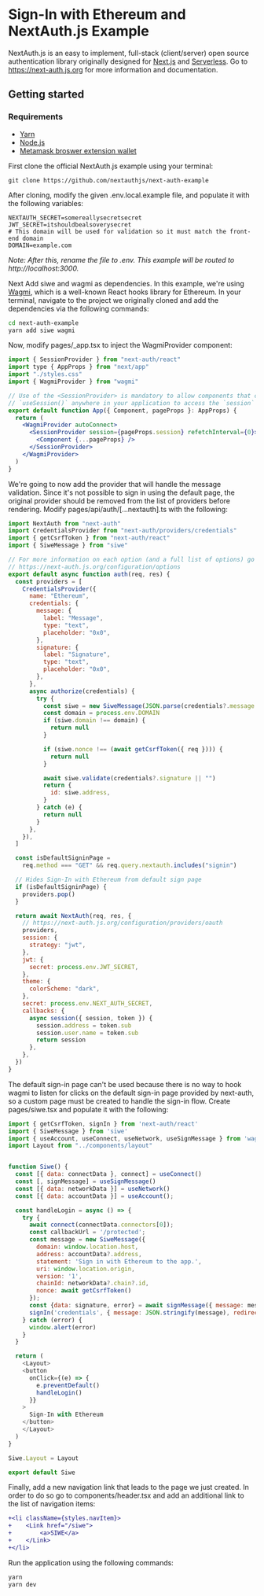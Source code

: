 # Sign-In with Ethereum and NextAuth.js Example

NextAuth.js is an easy to implement, full-stack (client/server) open source 
authentication library originally designed for [Next.js](https://nextjs.org/) 
and [Serverless](https://vercel.com/dashboard). Go to https://next-auth.js.org 
for more information and documentation.

## Getting started

### Requirements
- [Yarn](https://classic.yarnpkg.com/en/docs/getting-started)
- [Node.js](https://nodejs.org/en/)
- [Metamask broswer extension wallet](https://metamask.io/)

First clone the official NextAuth.js example using your terminal:
```
git clone https://github.com/nextauthjs/next-auth-example
```

After cloning, modify the given .env.local.example file, and populate it with the following variables:
```
NEXTAUTH_SECRET=somereallysecretsecret
JWT_SECRET=itshouldbealsoverysecret
# This domain will be used for validation so it must match the front-end domain
DOMAIN=example.com
```
*Note: After this, rename the file to .env. This example will be routed to http://localhost:3000.*

Next Add siwe and wagmi as dependencies. In this example, we're using [Wagmi](https://github.com/tmm/wagmi), 
which is a well-known React hooks library for Ethereum. In your terminal, 
navigate to the project we originally cloned and add the dependencies via the 
following commands: 

```bash
cd next-auth-example
yarn add siwe wagmi
```

Now, modify pages/_app.tsx to inject the WagmiProvider component:
```jsx
import { SessionProvider } from "next-auth/react"
import type { AppProps } from "next/app"
import "./styles.css"
import { WagmiProvider } from "wagmi"

// Use of the <SessionProvider> is mandatory to allow components that call
// `useSession()` anywhere in your application to access the `session` object.
export default function App({ Component, pageProps }: AppProps) {
  return (
    <WagmiProvider autoConnect>
      <SessionProvider session={pageProps.session} refetchInterval={0}>
        <Component {...pageProps} />
      </SessionProvider>
    </WagmiProvider>
  )
}
```

We're going to now add the provider that will handle the message validation. 
Since it's not possible to sign in using the default page, the original provider
should be removed from the list of providers before rendering. 
Modify pages/api/auth/[...nextauth].ts with the following:

```javascript
import NextAuth from "next-auth"
import CredentialsProvider from "next-auth/providers/credentials"
import { getCsrfToken } from "next-auth/react"
import { SiweMessage } from "siwe"

// For more information on each option (and a full list of options) go to
// https://next-auth.js.org/configuration/options
export default async function auth(req, res) {
  const providers = [
    CredentialsProvider({
      name: "Ethereum",
      credentials: {
        message: {
          label: "Message",
          type: "text",
          placeholder: "0x0",
        },
        signature: {
          label: "Signature",
          type: "text",
          placeholder: "0x0",
        },
      },
      async authorize(credentials) {
        try {
          const siwe = new SiweMessage(JSON.parse(credentials?.message || "{}"))
          const domain = process.env.DOMAIN
          if (siwe.domain !== domain) {
            return null
          }

          if (siwe.nonce !== (await getCsrfToken({ req }))) {
            return null
          }

          await siwe.validate(credentials?.signature || "")
          return {
            id: siwe.address,
          }
        } catch (e) {
          return null
        }
      },
    }),
  ]

  const isDefaultSigninPage =
    req.method === "GET" && req.query.nextauth.includes("signin")

  // Hides Sign-In with Ethereum from default sign page
  if (isDefaultSigninPage) {
    providers.pop()
  }

  return await NextAuth(req, res, {
    // https://next-auth.js.org/configuration/providers/oauth
    providers,
    session: {
      strategy: "jwt",
    },
    jwt: {
      secret: process.env.JWT_SECRET,
    },
    theme: {
      colorScheme: "dark",
    },
    secret: process.env.NEXT_AUTH_SECRET,
    callbacks: {
      async session({ session, token }) {
        session.address = token.sub
        session.user.name = token.sub
        return session
      },
    },
  })
}

```

The default sign-in page can't be used because there is no way to hook wagmi to 
listen for clicks on the default sign-in page provided by next-auth, so a custom
page must be created to handle the sign-in flow. Create pages/siwe.tsx and 
populate it with the following:

```javascript
import { getCsrfToken, signIn } from 'next-auth/react'
import { SiweMessage } from 'siwe'
import { useAccount, useConnect, useNetwork, useSignMessage } from 'wagmi'
import Layout from "../components/layout"


function Siwe() {
  const [{ data: connectData }, connect] = useConnect()
  const [, signMessage] = useSignMessage()
  const [{ data: networkData }] = useNetwork()
  const [{ data: accountData }] = useAccount();

  const handleLogin = async () => {
    try {
      await connect(connectData.connectors[0]);
      const callbackUrl = '/protected';
      const message = new SiweMessage({
        domain: window.location.host,
        address: accountData?.address,
        statement: 'Sign in with Ethereum to the app.',
        uri: window.location.origin,
        version: '1',
        chainId: networkData?.chain?.id,
        nonce: await getCsrfToken()
      });
      const {data: signature, error} = await signMessage({ message: message.prepareMessage() });
      signIn('credentials', { message: JSON.stringify(message), redirect: false, signature, callbackUrl });
    } catch (error) {
      window.alert(error)
    }
  }

  return (
    <Layout>
    <button
      onClick={(e) => {
        e.preventDefault()
        handleLogin()
      }}
    >
      Sign-In with Ethereum
    </button>
    </Layout>
  )
}

Siwe.Layout = Layout

export default Siwe

```

Finally, add a new navigation link that leads to the page we just created. In 
order to do so go to components/header.tsx and add an additional link to the 
list of navigation items:
```diff
+<li className={styles.navItem}>
+    <Link href="/siwe">
+        <a>SIWE</a>
+    </Link>
+</li>
```

Run the application using the following commands:
```bash
yarn
yarn dev
```
